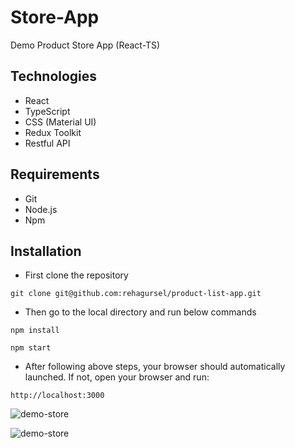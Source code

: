 # Store-App

Demo Product Store App (React-TS)

## Technologies

- React
- TypeScript
- CSS (Material UI)
- Redux Toolkit
- Restful API

## Requirements

- Git
- Node.js
- Npm

## Installation

* First clone the repository

```
git clone git@github.com:rehagursel/product-list-app.git
```

* Then go to the local directory and run below commands

```
npm install

npm start
```

* After following above steps, your browser should automatically launched. If not, open your browser and run:

```
http://localhost:3000
```

![demo-store](https://res.cloudinary.com/di3ejxszt/image/upload/v1657455475/Portfolio/react-typescript-store-project/Screen_Shot_2022-07-10_at_15.17.33_qvsloc.png)

![demo-store](https://res.cloudinary.com/di3ejxszt/image/upload/v1657300254/Portfolio/react-typescript-store-project/Screen_Shot_2022-07-08_at_20.09.52_qn0cns.png)
